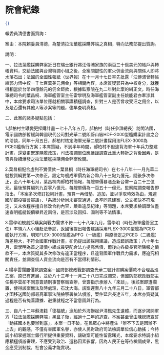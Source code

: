 # 院會紀錄


```json
{}

```


賴委員清德書面質詢：


案由：本院賴委員清德，為釐清拉法葉艦採購弊端之真相，特向法務部提出質詢。


說明：


一、拉法葉艦採購弊案近日在瑞士銀行將汪傳浦家族的兩百三十億美元的帳戶與轉帳資料，交給法國與台灣特調小組之後，全案關鍵性的軍火佣金流向與關係人即將水落石出；法國的全國性報紙（世界報）在十一月十七日率先批露「汪傳浦曾轉帳給郭力恆中校一千七百萬美元佣金」等相關內容，本席質疑郭只為中校身分，就獲得相當於台幣四億餘元的佣金鉅款，根據監察院在九二年對此案的糾正文，時任海軍總司令的葉昌桐、海軍艦管室主任雷學明及海軍艦管室副主任姚能君亦牽涉其中，本席要求司法單位應就相關事證積極調查，針對三人是否曾收受汪之佣金，以及是否還有其他人等涉案等問題，儘早查明真相。


二、此案的諸多疑點包括：


1.郝柏村主導變更採購計畫－七十八年五月，郝柏村（時任參謀總長）訪問法國，電示國防部暫緩與韓國現代公司對光華二號即蔚山級HDF-2000型艦購案計畫之合約洽談，同年十月五日，郝柏村核定海軍光華二號計畫採用法FLEX-3000為PCEG艦執行方案；本席質疑，不到半年時間，郝柏村不但違背海軍十年兵力整建計畫，還變更既定購艦政策，司法檢調單位應嚴謹調查此重大轉折之背後因素，是否與後續爆發之拉法葉艦採購佣金弊案攸關。


2.葉昌桐配合虛列不實價款－葉昌桐（時任海軍總司令）在七十八年十一月光華二號投資綱要第一次修正，設定每艘成軍價為新台幣八十三點九億元，隨後多次修正，至八十年七月，葉昌桐向郝柏村簡報，每艘單價暴漲至新台幣一百二十三億元。最後預算編列九百零八億元，每艘單價為一百五十一億元。監察院調查報告即指出，「本案多次修訂投綱計畫，預算一再借墊、追加，並以爭取時效為由，規避國防部投審會審議」、「系統分析尚未審查通過，倉卒同意建案，公文核決不符規定，又未依程序擅自修改合約內容，嚴重違反紀律」等問題，本席要求檢調單位盡速查明艦艇報價攀昇近兩倍，是否涉及回扣、圖利等不法情事。


3.雷學明規劃採購案與戰力需求不符－七十八年九月，雷學明（時任海軍艦管室主任）率領六人小組赴法參訪，返國後提出報告建議採用FLEX-3000型艦為PCEG艦執行方案，明知FLEX-3000型艦為PFG（一級艦）與原律定之PCEG（二級艦）落差極大，不符合國軍作戰計畫，卻仍提出該採用建議，造成錯誤政策；八十年七月，雷學明為首之議價小組成員更配合法方提高售價，爾後向各級長官所陳報之價款不一，本席質疑其多次修改有違正當程序，且違背國軍作戰兵力需求，應追究相關責任，並調查個人資金流向是否有不當得利情形。


4.楊亭雲擱置價款調查案－國防部總政戰部調查光華二號計畫購案價款不合理高漲乙案，原已有進展，並於八十三年十一月二十八日完成調查，但國防部總政戰部主任楊亭雲卻不同意簽請刑事警察局查辦，曾簽指示承辦人「來談」，後該案即遭擱置，使得該案無法及時處理，石沈大海。該案遲至八十九年三月二十八日，軍管部才函移送國防部最高軍事法院檢察署依法偵辦，案件延宕長達五年，本席亦質疑其過程是否有掩蓋證據、避重就輕之不當意圖與行為。


三、自八十二年蘇澳籍「德福號」漁船於外海撈起尹清楓先生遺體，而逐步揭開軍方「拉法葉艦採購弊端」黑盒子後，經過十二年的追查，本案甚至曾由陳總統宣誓「動搖國本也要辦到底」，本案一日不破，在民眾心中將產生「辦不下去是因辦不上去」的觀感，不僅有害國軍名譽，亦使人民對政府司法檢調單位信心動搖；今特調小組掌握瑞士銀行所提供重要資料，讓破案可能性留露曙光，本席要求特調小組應積極偵辦審理，不應受到政治、選務因素影響，因為人民正在等待檢調成果，黑金應受到制裁，社會公義才能實現。





